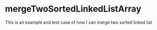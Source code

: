 # mergeTwoSortedLinkedListArray
This is an example and test case of how I can merge two sorted linked list
